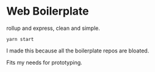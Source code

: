 # Web Boilerplate

rollup and express, clean and simple.

```
yarn start
```

I made this because all the boilerplate repos are bloated.

Fits my needs for prototyping.
